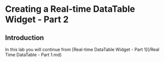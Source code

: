 # Creating a Real-time DataTable Widget - Part 2
## Introduction
In this lab you will continue from [Real-time DataTable Widget - Part 1](/Real Time DataTable - Part 1.md)
